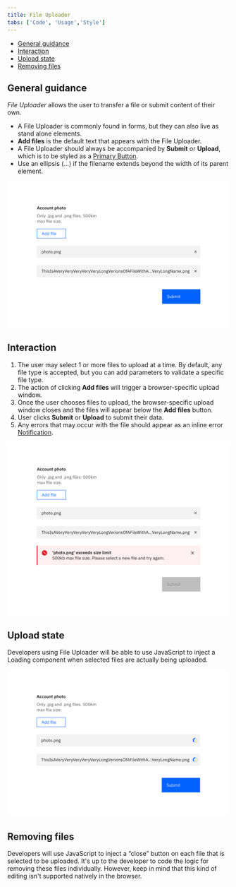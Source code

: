 ```yaml
---
title: File Uploader
tabs: ['Code', 'Usage','Style']
---
```





<AnchorLinks>
<ul>
    <li><a data-scroll href="#general-guidance">General guidance</a></li>
    <li><a data-scroll href="#interaction">Interaction</a></li>
    <li><a data-scroll href="#upload-state">Upload state</a></li>
    <li><a data-scroll href="#removing-files">Removing files</a></li>
</ul>
</AnchorLinks>

## General guidance

_File Uploader_ allows the user to transfer a file or submit content of their own.


- A File Uploader is commonly found in forms, but they can also live as stand alone elements.
- **Add files** is the default text that appears with the File Uploader.
- A File Uploader should always be accompanied by **Submit** or **Upload**, which is to be styled as a [Primary Button](/components/button).
- Use an ellipsis (...) if the filename extends beyond the width of its parent element.

<ImageComponent cols="8">

![file uploader example](images/file-uploader-usage-1.png)

</ImageComponent>

## Interaction

1. The user may select 1 or more files to upload at a time. By default, any file type is accepted, but you can add parameters to validate a specific file type.
2. The action of clicking **Add files** will trigger a browser-specific upload window.
3. Once the user chooses files to upload, the browser-specific upload window closes and the files will appear below the **Add files** button.
4. User clicks **Submit** or **Upload** to submit their data.
5. Any errors that may occur with the file should appear as an inline error
   [Notification](/components/notification).

<ImageComponent cols="8" caption="Errors in file uploader">

![file uploader error](images/file-uploader-usage-2.png)

</ImageComponent>

## Upload state

Developers using File Uploader will be able to use JavaScript to inject a Loading component when selected files are actually being uploaded.

<ImageComponent cols="8">

![File uploading state](images/file-uploader-usage-3.png)

</ImageComponent>

## Removing files

Developers will use JavaScript to inject a “close” button on each file that is selected to be uploaded. It's up to the developer to code the logic for removing these files individually. However, keep in mind that this kind of editing isn't supported natively in the browser.
